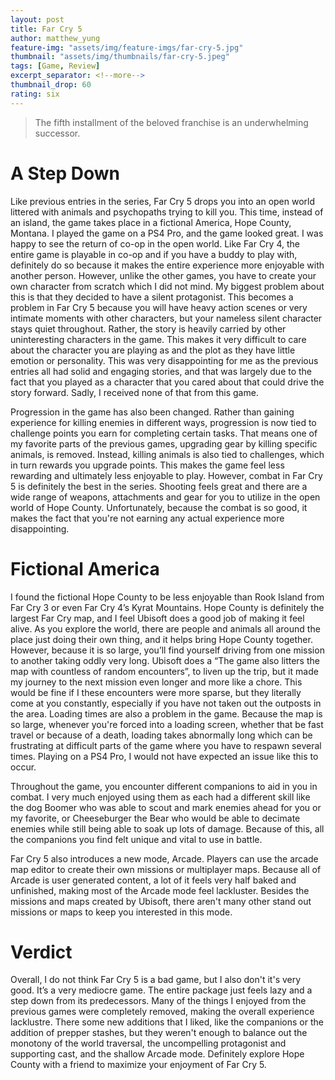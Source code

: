 ```yaml
---
layout: post
title: Far Cry 5
author: matthew_yung
feature-img: "assets/img/feature-imgs/far-cry-5.jpg"
thumbnail: "assets/img/thumbnails/far-cry-5.jpeg"
tags: [Game, Review]
excerpt_separator: <!--more-->
thumbnail_drop: 60
rating: six
---
```


> The fifth installment of the beloved franchise is an underwhelming successor.
<!--more-->

# A Step Down

Like previous entries in the series, Far Cry 5 drops you into an open world littered with animals and psychopaths trying to kill you. This time, instead of an island, the game takes place in a fictional America, Hope County, Montana. I played the game on a PS4 Pro, and the game looked great. I was happy to see the return of co-op in the open world. Like Far Cry 4, the entire game is playable in co-op and if you have a buddy to play with, definitely do so because it makes the entire experience more enjoyable with another person. However, unlike the other games, you have to create your own character from scratch which I did not mind. My biggest problem about this is that they decided to have a silent protagonist. This becomes a problem in Far Cry 5 because you will have heavy action scenes or very intimate moments with other characters, but your nameless silent character stays quiet throughout. Rather, the story is heavily carried by other uninteresting characters in the game. This makes it very difficult to care about the character you are playing as and the plot as they have little emotion or personality. This was very disappointing for me as the previous entries all had solid and engaging stories, and that was largely due to the fact that you played as a character that you cared about that could drive the story forward. Sadly, I received none of that from this game.

Progression in the game has also been changed. Rather than gaining experience for killing enemies in different ways, progression is now tied to challenge points you earn for completing certain tasks. That means one of my favorite parts of the previous games, upgrading gear by killing specific animals, is removed. Instead, killing animals is also tied to challenges, which in turn rewards you upgrade points. This makes the game feel less rewarding and ultimately less enjoyable to play. However, combat in Far Cry 5 is definitely the best in the series. Shooting feels great and there are a wide range of weapons, attachments and gear for you to utilize in the open world of Hope County. Unfortunately, because the combat is so good, it makes the fact that you're not earning any actual experience more disappointing.

# Fictional America

I found the fictional Hope County to be less enjoyable than Rook Island from Far Cry 3 or even Far Cry 4’s Kyrat Mountains. Hope County is definitely the largest Far Cry map, and I feel Ubisoft does a good job of making it feel alive. As you explore the world, there are people and animals all around the place just doing their own thing, and it helps bring Hope County together. However, because it is so large, you’ll find yourself driving from one mission to another taking oddly very long. Ubisoft does a “The game also litters the map with countless of random encounters”, to liven up the trip, but it made my journey to the next mission even longer and more like a chore. This would be fine if I these encounters were more sparse, but they literally come at you constantly, especially if you have not taken out the outposts in the area. Loading times are also a problem in the game. Because the map is so large, whenever you're forced into a loading screen, whether that be fast travel or because of a death, loading takes abnormally long which can be frustrating at difficult parts of the game where you have to respawn several times. Playing on a PS4 Pro, I would not have expected an issue like this to occur.

Throughout the game, you encounter different companions to aid in you in combat. I very much enjoyed using them as each had a different skill like the dog Boomer who was able to scout and mark enemies ahead for you or my favorite, or Cheeseburger the Bear who would be able to decimate enemies while still being able to soak up lots of damage. Because of this, all the companions you find felt unique and vital to use in battle.

Far Cry 5 also introduces a new mode, Arcade. Players can use the arcade map editor to create their own missions or multiplayer maps. Because all of Arcade is user generated content, a lot of it feels very half baked and unfinished, making most of the Arcade mode feel lackluster. Besides the missions and maps created by Ubisoft, there aren't many other stand out missions or maps to keep you interested in this mode.

# Verdict

Overall, I do not think Far Cry 5 is a bad game, but I also don't it's very good. It’s a very mediocre game. The entire package just feels lazy and a step down from its predecessors. Many of the things I enjoyed from the previous games were completely removed, making the overall experience lacklustre. There some new additions that I liked, like the companions or the addition of prepper stashes, but they weren't enough to balance out the monotony of the world traversal, the uncompelling protagonist and supporting cast, and the shallow Arcade mode. Definitely explore Hope County with a friend to maximize your enjoyment of Far Cry 5.
